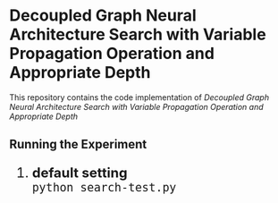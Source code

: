 # Decoupled Graph Neural Architecture Search with Variable Propagation Operation and Appropriate Depth

This repository contains the code implementation of <em>Decoupled Graph Neural Architecture Search with Variable Propagation Operation and Appropriate Depth</em>

## Running the Experiment
<font size=5>
<ol>
  <li><strong>default setting</strong></li>
  <code>python search-test.py                       </code>
 </ol>
